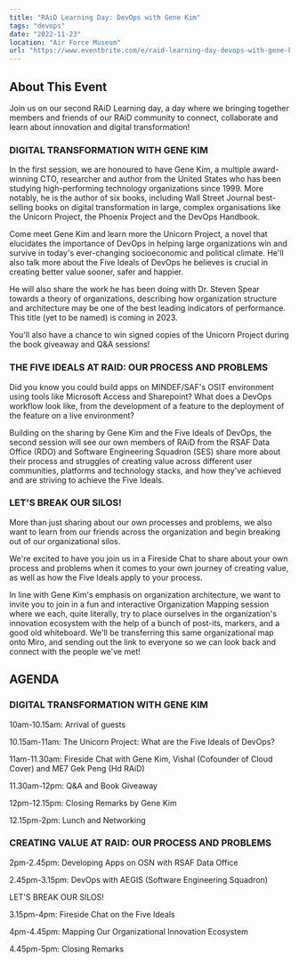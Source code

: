 ```yaml
---
title: "RAiD Learning Day: DevOps with Gene Kim"
tags: "devops"
date: "2022-11-23"
location: "Air Force Museum"
url: "https://www.eventbrite.com/e/raid-learning-day-devops-with-gene-kim-tickets-453543941137"
---
```


## About This Event

Join us on our second RAiD Learning day, a day where we bringing together members and friends of our RAiD community to connect, collaborate and learn about innovation and digital transformation!

### DIGITAL TRANSFORMATION WITH GENE KIM

In the first session, we are honoured to have Gene Kim, a multiple award-winning CTO, researcher and author from the United States who has been studying high-performing technology organizations since 1999. More notably, he is the author of six books, including Wall Street Journal best-selling books on digital transformation in large, complex organisations like the Unicorn Project, the Phoenix Project and the DevOps Handbook.

Come meet Gene Kim and learn more the Unicorn Project, a novel that elucidates the importance of DevOps in helping large organizations win and survive in today's ever-changing socioeconomic and political climate. He'll also talk more about the Five Ideals of DevOps he believes is crucial in creating better value sooner, safer and happier.

He will also share the work he has been doing with Dr. Steven Spear towards a theory of organizations, describing how organization structure and architecture may be one of the best leading indicators of performance. This title (yet to be named) is coming in 2023.

You'll also have a chance to win signed copies of the Unicorn Project during the book giveaway and Q&A sessions!

### THE FIVE IDEALS AT RAID: OUR PROCESS AND PROBLEMS

Did you know you could build apps on MINDEF/SAF's OSIT environment using tools like Microsoft Access and Sharepoint? What does a DevOps workflow look like, from the development of a feature to the deployment of the feature on a live environment?

Building on the sharing by Gene Kim and the Five Ideals of DevOps, the second session will see our own members of RAiD from the RSAF Data Office (RDO) and Software Engineering Squadron (SES) share more about their process and struggles of creating value across different user communities, platforms and technology stacks, and how they've achieved and are striving to achieve the Five Ideals.

### LET'S BREAK OUR SILOS!

More than just sharing about our own processes and problems, we also want to learn from our friends across the organization and begin breaking out of our organizational silos.

We're excited to have you join us in a Fireside Chat to share about your own process and problems when it comes to your own journey of creating value, as well as how the Five Ideals apply to your process.

In line with Gene Kim's emphasis on organization architecture, we want to invite you to join in a fun and interactive Organization Mapping session where we each, quite literally, try to place ourselves in the organization's innovation ecosystem with the help of a bunch of post-its, markers, and a good old whiteboard. We'll be transferring this same organizational map onto Miro, and sending out the link to everyone so we can look back and connect with the people we've met!

## AGENDA

### DIGITAL TRANSFORMATION WITH GENE KIM

10am-10.15am: Arrival of guests

10.15am-11am: The Unicorn Project: What are the Five Ideals of DevOps?

11am-11.30am: Fireside Chat with Gene Kim, Vishal (Cofounder of Cloud Cover) and ME7 Gek Peng (Hd RAiD)

11.30am-12pm: Q&A and Book Giveaway

12pm-12.15pm: Closing Remarks by Gene Kim

12.15pm-2pm: Lunch and Networking

### CREATING VALUE AT RAID: OUR PROCESS AND PROBLEMS

2pm-2.45pm: Developing Apps on OSN with RSAF Data Office

2.45pm-3.15pm: DevOps with AEGIS (Software Engineering Squadron)

LET'S BREAK OUR SILOS!

3.15pm-4pm: Fireside Chat on the Five Ideals

4pm-4.45pm: Mapping Our Organizational Innovation Ecosystem

4﻿.45pm-5pm: Closing Remarks
